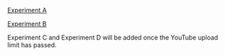 [Experiment A](https://youtube.com/shorts/mbYh4swIpl0?feature=share)

[Experiment B](https://youtube.com/shorts/nzYP26ayiXI?feature=share)

Experiment C and Experiment D will be added once the YouTube upload limit has passed.

